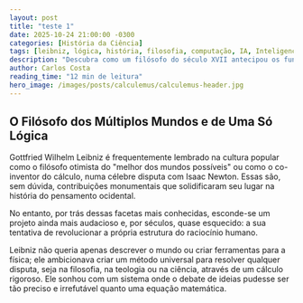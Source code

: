 ```yaml
---
layout: post
title: "teste 1"
date: 2025-10-24 21:00:00 -0300
categories: [História da Ciência]
tags: [leibniz, lógica, história, filosofia, computação, IA, Inteligencia]
description: "Descubra como um filósofo do século XVII antecipou os fundamentos da computação moderna através de uma visão revolucionária sobre o próprio ato de pensar."
author: Carlos Costa
reading_time: "12 min de leitura"
hero_image: /images/posts/calculemus/calculemus-header.jpg
---
```


## O Filósofo dos Múltiplos Mundos e de Uma Só Lógica

Gottfried Wilhelm Leibniz é frequentemente lembrado na cultura popular como o filósofo otimista do "melhor dos mundos possíveis" ou como o co-inventor do cálculo, numa célebre disputa com Isaac Newton. Essas são, sem dúvida, contribuições monumentais que solidificaram seu lugar na história do pensamento ocidental.

No entanto, por trás dessas facetas mais conhecidas, esconde-se um projeto ainda mais audacioso e, por séculos, quase esquecido: a sua tentativa de revolucionar a própria estrutura do raciocínio humano.

Leibniz não queria apenas descrever o mundo ou criar ferramentas para a física; ele ambicionava criar um método universal para resolver qualquer disputa, seja na filosofia, na teologia ou na ciência, através de um cálculo rigoroso. Ele sonhou com um sistema onde o debate de ideias pudesse ser tão preciso e irrefutável quanto uma equação matemática.
